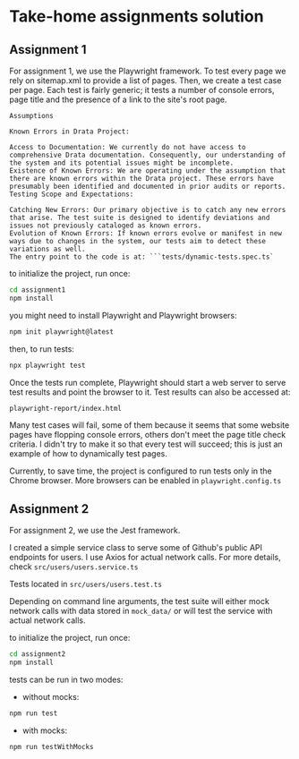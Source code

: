 # Take-home assignments solution

## Assignment 1
For assignment 1, we use the Playwright framework.
To test every page we rely on sitemap.xml to provide a list of pages. Then, we create a test case per page.
Each test is fairly generic; it tests a number of console errors, page title and the presence of a link to the site's root page.

```
Assumptions

Known Errors in Drata Project:

Access to Documentation: We currently do not have access to comprehensive Drata documentation. Consequently, our understanding of the system and its potential issues might be incomplete.
Existence of Known Errors: We are operating under the assumption that there are known errors within the Drata project. These errors have presumably been identified and documented in prior audits or reports.
Testing Scope and Expectations:

Catching New Errors: Our primary objective is to catch any new errors that arise. The test suite is designed to identify deviations and issues not previously cataloged as known errors.
Evolution of Known Errors: If known errors evolve or manifest in new ways due to changes in the system, our tests aim to detect these variations as well.
The entry point to the code is at: ```tests/dynamic-tests.spec.ts`
```

to initialize the project, run once:
```bash
cd assignment1
npm install
```
you might need to install Playwright and Playwright browsers:
```bash
npm init playwright@latest
```
then, to run tests:
```bash
npx playwright test
```
Once the tests run complete, Playwright should start a web server to serve test results and point the browser to it. Test results can also be accessed at:
```bash
playwright-report/index.html
```
Many test cases will fail, some of them because it seems that some website pages have flopping console errors, others don't meet the page title check criteria. I didn't try to make it so that every test will succeed; this is just an example of how to dynamically test pages. 

Currently, to save time, the project is configured to run tests only in the Chrome browser. More browsers can be enabled in ```playwright.config.ts```

## Assignment 2
For assignment 2, we use the Jest framework.

I created a simple service class to serve some of Github's public API endpoints for users. I use Axios for actual network calls. For more details, check ```src/users/users.service.ts```

Tests located in ```src/users/users.test.ts```

Depending on command line arguments, the test suite will either mock network calls with data stored in ```mock_data/``` or will test the service with actual network calls.

to initialize the project, run once:
```bash
cd assignment2
npm install
```
tests can be run in two modes:
 * without mocks:
```bash
npm run test
```
* with mocks:
```bash
npm run testWithMocks
```

